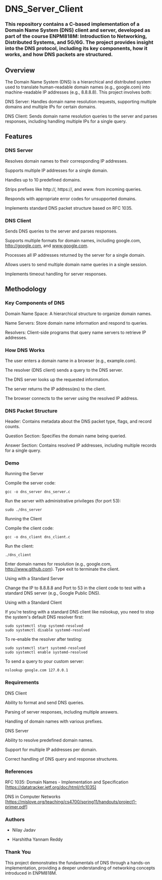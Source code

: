 # DNS_Server_Client
### This repository contains a C-based implementation of a Domain Name System (DNS) client and server, developed as part of the course ENPM818M: Introduction to Networking, Distributed Systems, and 5G/6G. The project provides insight into the DNS protocol, including its key components, how it works, and how DNS packets are structured.

## Overview

The Domain Name System (DNS) is a hierarchical and distributed system used to translate human-readable domain names (e.g., google.com) into machine-readable IP addresses (e.g., 8.8.8.8). This project involves both:

DNS Server: Handles domain name resolution requests, supporting multiple domains and multiple IPs for certain domains.

DNS Client: Sends domain name resolution queries to the server and parses responses, including handling multiple IPs for a single query.

## Features

### DNS Server

Resolves domain names to their corresponding IP addresses.

Supports multiple IP addresses for a single domain.

Handles up to 10 predefined domains.

Strips prefixes like http://, https://, and www. from incoming queries.

Responds with appropriate error codes for unsupported domains.

Implements standard DNS packet structure based on RFC 1035.

### DNS Client

Sends DNS queries to the server and parses responses.

Supports multiple formats for domain names, including google.com, http://google.com, and www.google.com.

Processes all IP addresses returned by the server for a single domain.

Allows users to send multiple domain name queries in a single session.

Implements timeout handling for server responses.

## Methodology

### Key Components of DNS

Domain Name Space: A hierarchical structure to organize domain names.

Name Servers: Store domain name information and respond to queries.

Resolvers: Client-side programs that query name servers to retrieve IP addresses.

### How DNS Works

The user enters a domain name in a browser (e.g., example.com).

The resolver (DNS client) sends a query to the DNS server.

The DNS server looks up the requested information.

The server returns the IP address(es) to the client.

The browser connects to the server using the resolved IP address.

### DNS Packet Structure

Header: Contains metadata about the DNS packet type, flags, and record counts.

Question Section: Specifies the domain name being queried.

Answer Section: Contains resolved IP addresses, including multiple records for a single query.

### Demo

Running the Server

Compile the server code:

```
gcc -o dns_server dns_server.c
```
Run the server with administrative privileges (for port 53):
```
sudo ./dns_server
```
Running the Client

Compile the client code:
```
gcc -o dns_client dns_client.c
```
Run the client:
```
./dns_client
```
Enter domain names for resolution (e.g., google.com, http://www.github.com). Type exit to terminate the client.

Using with a Standard Server

Change the IP to 8.8.8.8 and Port to 53 in the client code to test with a standard DNS server (e.g., Google Public DNS).

Using with a Standard Client

If you're testing with a standard DNS client like nslookup, you need to stop the system's default DNS resolver first:
```
sudo systemctl stop systemd-resolved
sudo systemctl disable systemd-resolved
```
To re-enable the resolver after testing:
```
sudo systemctl start systemd-resolved
sudo systemctl enable systemd-resolved
```
To send a query to your custom server:
```
nslookup google.com 127.0.0.1
```
### Requirements

DNS Client

Ability to format and send DNS queries.

Parsing of server responses, including multiple answers.

Handling of domain names with various prefixes.

DNS Server

Ability to resolve predefined domain names.

Support for multiple IP addresses per domain.

Correct handling of DNS query and response structures.

### References

RFC 1035: Domain Names - Implementation and Specification [https://datatracker.ietf.org/doc/html/rfc1035]

DNS in Computer Networks
[https://mislove.org/teaching/cs4700/spring11/handouts/project1-primer.pdf]

### Authors

- Nilay Jadav

- Harshitha Yannam Reddy

### Thank You

This project demonstrates the fundamentals of DNS through a hands-on implementation, providing a deeper understanding of networking concepts introduced in ENPM818M.
